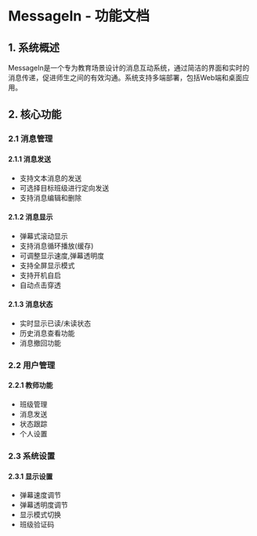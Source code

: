 # MessageIn - 功能文档

## 1. 系统概述

MessageIn是一个专为教育场景设计的消息互动系统，通过简洁的界面和实时的消息传递，促进师生之间的有效沟通。系统支持多端部署，包括Web端和桌面应用。

## 2. 核心功能

### 2.1 消息管理

#### 2.1.1 消息发送

- 支持文本消息的发送
- 可选择目标班级进行定向发送
- 支持消息编辑和删除

#### 2.1.2 消息显示

- 弹幕式滚动显示
- 支持消息循环播放(缓存)
- 可调整显示速度,弹幕透明度
- 支持全屏显示模式
- 支持开机自启
- 自动点击穿透

#### 2.1.3 消息状态

- 实时显示已读/未读状态
- 历史消息查看功能
- 消息撤回功能

### 2.2 用户管理

#### 2.2.1 教师功能

- 班级管理
- 消息发送
- 状态跟踪
- 个人设置

### 2.3 系统设置

#### 2.3.1 显示设置

- 弹幕速度调节
- 弹幕透明度调节
- 显示模式切换
- 班级验证码
